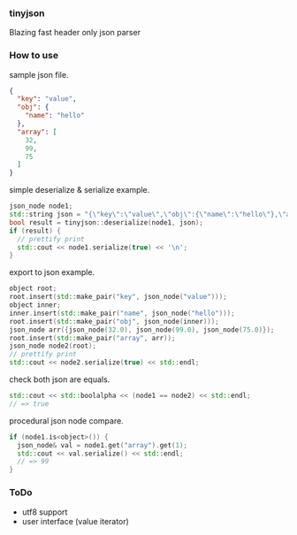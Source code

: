 ### tinyjson

Blazing fast header only json parser

### How to use

sample json file.
```json
{
  "key": "value",
  "obj": {
    "name": "hello"
  },
  "array": [
    32,
    99,
    75
  ]
}
```

simple deserialize & serialize example.
```c++
json_node node1;
std::string json = "{\"key\":\"value\",\"obj\":{\"name\":\"hello\"},\"array\":[32,99,75]}";
bool result = tinyjson::deserialize(node1, json);
if (result) {
  // prettify print
  std::cout << node1.serialize(true) << '\n';
}
```

export to json example.
```c++
object root;
root.insert(std::make_pair("key", json_node("value")));
object inner;
inner.insert(std::make_pair("name", json_node("hello")));
root.insert(std::make_pair("obj", json_node(inner)));
json_node arr({json_node(32.0), json_node(99.0), json_node(75.0)});
root.insert(std::make_pair("array", arr));
json_node node2(root);
// prettify print
std::cout << node2.serialize(true) << std::endl;
```

check both json are equals.
```c++
std::cout << std::boolalpha << (node1 == node2) << std::endl;
// => true
```

procedural json node compare.
```c++
if (node1.is<object>()) {
  json_node& val = node1.get("array").get(1);
  std::cout << val.serialize() << std::endl;
  // => 99
}
```

### ToDo

- utf8 support
- user interface (value iterator)